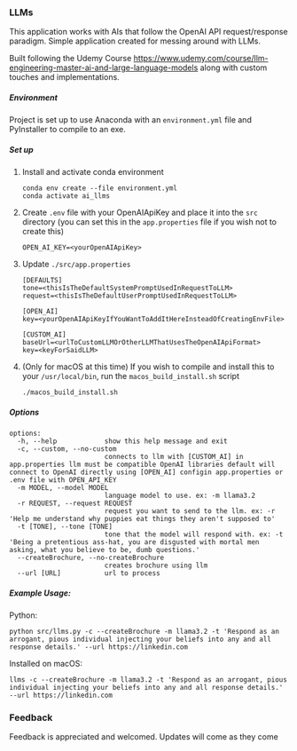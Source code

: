 ### LLMs

This application works with AIs that follow the OpenAI API request/response paradigm. Simple application created for messing around with LLMs.

Built following the Udemy Course https://www.udemy.com/course/llm-engineering-master-ai-and-large-language-models along with custom touches and implementations. 

##### Environment

Project is set up to use Anaconda with an `environment.yml` file and PyInstaller to compile to an exe.

##### Set up

1. Install and activate conda environment
    ```
   conda env create --file environment.yml
   conda activate ai_llms
   ```
2. Create `.env` file with your OpenAIApiKey and place it into the `src` directory (you can set this in the `app.properties` file if you wish not to create this)
   ```
   OPEN_AI_KEY=<yourOpenAIApiKey>
   ```
3. Update `./src/app.properties`
   ```
   [DEFAULTS]
   tone=<thisIsTheDefaultSystemPromptUsedInRequestToLLM>
   request=<thisIsTheDefaultUserPromptUsedInRequestToLLM>

   [OPEN_AI]
   key=<yourOpenAIApiKeyIfYouWantToAddItHereInsteadOfCreatingEnvFile>

   [CUSTOM_AI]
   baseUrl=<urlToCustomLLMOrOtherLLMThatUsesTheOpenAIApiFormat>
   key=<keyForSaidLLM>
   ```
4. (Only for macOS at this time) If you wish to compile and install this to your `/usr/local/bin`, run the `macos_build_install.sh` script
   ```
   ./macos_build_install.sh
   ```

##### Options

```
options:
  -h, --help            show this help message and exit
  -c, --custom, --no-custom
                        connects to llm with [CUSTOM_AI] in app.properties llm must be compatible OpenAI libraries default will connect to OpenAI directly using [OPEN_AI] configin app.properties or .env file with OPEN_API_KEY
  -m MODEL, --model MODEL
                        language model to use. ex: -m llama3.2
  -r REQUEST, --request REQUEST
                        request you want to send to the llm. ex: -r 'Help me understand why puppies eat things they aren't supposed to'
  -t [TONE], --tone [TONE]
                        tone that the model will respond with. ex: -t 'Being a pretentious ass-hat, you are disgusted with mortal men asking, what you believe to be, dumb questions.'
  --createBrochure, --no-createBrochure
                        creates brochure using llm
  --url [URL]           url to process
```

##### Example Usage:

Python:
```
python src/llms.py -c --createBrochure -m llama3.2 -t 'Respond as an arrogant, pious individual injecting your beliefs into any and all response details.' --url https://linkedin.com
```

Installed on macOS:
```
llms -c --createBrochure -m llama3.2 -t 'Respond as an arrogant, pious individual injecting your beliefs into any and all response details.' --url https://linkedin.com
```

### Feedback

Feedback is appreciated and welcomed. Updates will come as they come
